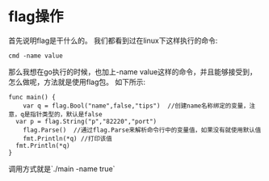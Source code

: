 flag操作
========

首先说明flag是干什么的。 我们都看到过在linux下这样执行的命令:

``` {.shell}
cmd -name value
```

那么我想在go执行的时候，也加上-name
value这样的命令，并且能够接受到，怎么做呢，方法就是使用flag包。
如下所示:

``` {.go}
func main() {
    var q = flag.Bool("name",false,"tips")  //创建name名称绑定的变量，注意，q是指针类型的，默认是false
  var p = flag.String("p","82220","port")
    flag.Parse()  //通过flag.Parse来解析命令行中的变量值，如果没有就使用默认值
    fmt.Println(*q) //打印该值
  fmt.Println(*q)
}
```

调用方式就是\`./main -name true\`
